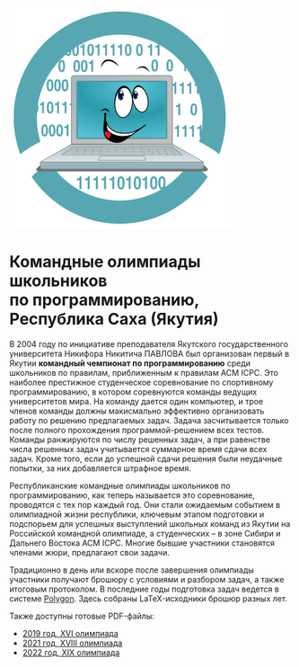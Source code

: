 ![](./logo.svg)
# Командные олимпиады школьников по&nbsp;программированию, Республика Саха (Якутия)

В 2004 году по инициативе преподавателя Якутского государственного университета Никифора Никитича ПАВЛОВА был организован первый в Якутии 
**командный чемпионат по программированию** среди школьников по правилам, приближенным к правилам ACM ICPC. 
Это наиболее престижное студенческое соревнование по спортивному программированию, в котором соревнуются команды ведущих университетов мира. 
На команду дается один компьютер, и трое членов команды должны макисмально эффективно организовать работу по решению предлагаемых задач. 
Задача засчитывается только после полного прохождения программой-решением всех тестов. Команды ранжируются по числу решенных задач, а 
при равенстве числа решенных задач учитывается суммарное время сдачи всех задач. Кроме того, если до успешной сдачи решения были неудачные попытки, 
за них добавляется штрафное время.

Республиканские командные олимпиады школьников по программированию, как теперь называется это соревнование, проводятся с тех пор каждый год. 
Они стали ожидаемым событием в олимпиадной жизни республики, ключевым этапом подготовки и подспорьем для успешных выступлений школьных команд из Якутии 
на Российской командной олимпиаде, а студенческих – в зоне Сибири и Дальнего Востока ACM ICPC. Многие бывшие участники становятся членами жюри, 
предлагают свои задачи.

Традиционно в день или вскоре после завершения олимпиады участники получают брошюру с условиями и разбором задач, а также итоговым протоколом.
В последние годы подготовка задач ведется в системе [Polygon](https://polygon.codeforces.com). Здесь собраны LaTeX-исходники брошюр разных лет. 

Также доступны готовые PDF-файлы:

* [2019 год, XVI олимпиада](https://github.com/saaska/teamchamp-problems/releases/download/2019.1/champ2019.pdf)
* [2021 год, XVIII олимпиада](https://github.com/saaska/teamchamp-problems/releases/download/2021.2/champ2021.pdf)
* [2022 год, XIX олимпиада](https://github.com/saaska/teamchamp-problems/releases/download/2022.2/champ2022.pdf)
